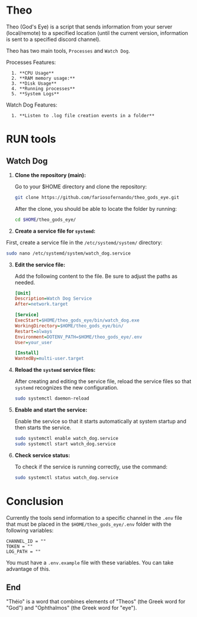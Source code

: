 # Theo

   Theo (God's Eye) is a script that sends information from your server (local/remote) to a specified location (until the current version, information is sent to a specified discord channel).

   Theo has two main tools, `Processes` and `Watch Dog`.

   Processes Features:

      1. **CPU Usage**
      2. **RAM memory usage:**
      3. **Disk Usage**
      4. **Running processes**
      5. **System Logs**

   Watch Dog Features:

      1. **Listen to .log file creation events in a folder**

# RUN tools

## Watch Dog

1. **Clone the repository (main):**

   Go to your $HOME directory and clone the repository:

   ```sh
   git clone https://github.com/fariosofernando/theo_gods_eye.git
   ```

   After the clone, you should be able to locate the folder by running:

   ```sh
   cd $HOME/theo_gods_eye/
   ```

2. **Create a service file for `systemd`:**

 First, create a service file in the `/etc/systemd/system/` directory:

 ```sh
 sudo nano /etc/systemd/system/watch_dog.service
 ```

3. **Edit the service file:**

   Add the following content to the file. Be sure to adjust the paths as needed.

   ```ini
   [Unit]
   Description=Watch Dog Service
   After=network.target

   [Service]
   ExecStart=$HOME/theo_gods_eye/bin/watch_dog.exe
   WorkingDirectory=$HOME/theo_gods_eye/bin/
   Restart=always
   Environment=DOTENV_PATH=$HOME/theo_gods_eye/.env
   User=your_user

   [Install]
   WantedBy=multi-user.target
   ```

4. **Reload the `systemd` service files:**

   After creating and editing the service file, reload the service files so that `systemd` recognizes the new configuration.

   ```sh
   sudo systemctl daemon-reload
   ```

5. **Enable and start the service:**

   Enable the service so that it starts automatically at system startup and then starts the service.

   ```sh
   sudo systemctl enable watch_dog.service
   sudo systemctl start watch_dog.service
   ```

6. **Check service status:**

   To check if the service is running correctly, use the command:

   ```sh
   sudo systemctl status watch_dog.service
   ```

# Conclusion

   Currently the tools send information to a specific channel in the `.env` file that must be placed in the `$HOME/theo_gods_eye/.env` folder with the following variables:

   ```
   CHANNEL_ID = ""
   TOKEN = ""
   LOG_PATH = ""
   ```

   You must have a `.env.example` file with these variables. You can take advantage of this.


## End

"Théio" is a word that combines elements of "Theos" (the Greek word for "God") and "Ophthalmos" (the Greek word for "eye").
